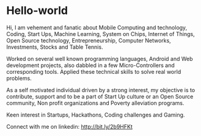 # Hello-world

Hi,
I am vehement and fanatic about Mobile Computing and technology, Coding, Start Ups, Machine Learning, System on Chips, Internet of Things, Open Source technology, Entrepreneurship, Computer Networks, Investments, Stocks and Table Tennis.

Worked on several well known programming languages, Android and Web development projects, also dabbled in a few Micro-Controllers and corresponding tools. Applied these technical skills to solve real world problems.

As a self motivated individual driven by a strong interest, my objective is to contribute, support and to be a part of Start Up culture or an Open Source community, Non profit organizations and Poverty alleviation programs.

Keen interest in Startups, Hackathons, Coding challenges and Gaming.

Connect with me on linkedin: http://bit.ly/2b9HFKt
